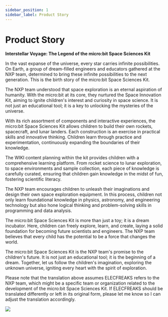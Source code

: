 ```yaml
---
sidebar_position: 1
sidebar_label: Product Story
---
```


# Product Story

**Interstellar Voyage: The Legend of the micro:bit Space Sciences Kit**

In the vast expanse of the universe, every star carries infinite possibilities. On Earth, a group of dream-filled engineers and educators gathered at the NXP team, determined to bring these infinite possibilities to the next generation. This is the birth story of the micro:bit Space Sciences Kit.

The NXP team understood that space exploration is an eternal aspiration of humanity. With the micro:bit at its core, they nurtured the Space Innovation Kit, aiming to ignite children's interest and curiosity in space science. It is not just an educational tool; it is a key to unlocking the mysteries of the universe.

With its rich assortment of components and interactive experiences, the micro:bit Space Sciences Kit allows children to build their own rockets, spacecraft, and lunar landers. Each construction is an exercise in practical skills and innovative thinking. Children learn through practice and experimentation, continuously expanding the boundaries of their knowledge.

The WIKI content planning within the kit provides children with a comprehensive learning platform. From rocket science to lunar exploration, to space environments and sample collection, each piece of knowledge is carefully curated, ensuring that children gain knowledge in the midst of fun, fostering scientific literacy.

The NXP team encourages children to unleash their imaginations and design their own space exploration equipment. In this process, children not only learn foundational knowledge in physics, astronomy, and engineering technology but also hone logical thinking and problem-solving skills in programming and data analysis.

The micro:bit Space Sciences Kit is more than just a toy; it is a dream incubator. Here, children can freely explore, learn, and create, laying a solid foundation for becoming future scientists and engineers. The NXP team believes that every child has the potential to be a force that changes the world.

The micro:bit Space Sciences Kit is the NXP team's promise to the children's future. It is not just an educational tool; it is the beginning of a dream. Together, let us follow the children's imagination, exploring the unknown universe, igniting every heart with the spirit of exploration.

Please note that the translation above assumes ELECFREAKS refers to the NXP team, which might be a specific team or organization related to the development of the micro:bit Space Sciences Kit. If ELECFREAKS should be translated differently or left in its original form, please let me know so I can adjust the translation accordingly.

![](https://wiki-media-ef.oss-cn-hongkong.aliyuncs.com/docs/microbit/building-blocks/microbit-space-science-kit/images/product-story.png)

